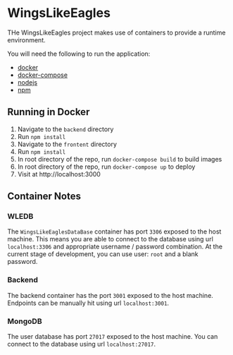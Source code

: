 # WingsLikeEagles

THe WingsLikeEagles project makes use of containers to provide a runtime environment.

You will need the following to run the application:
- [docker](https://www.docker.com/)
- [docker-compose](https://docs.docker.com/compose/)
- [nodejs](https://nodejs.org/)
- [npm](https://www.npmjs.com/)

## Running in Docker
1. Navigate to the `backend` directory
2. Run `npm install`
3. Navigate to the `frontent` directory
4. Run `npm install`
5. In root directory of the repo, run `docker-compose build` to build images
6. In root directory of the repo, run `docker-compose up` to deploy
7. Visit at http://localhost:3000

## Container Notes

### WLEDB
The `WingsLikeEaglesDataBase` container has port `3306` exposed to the host machine. This means you are able to connect to the database using url `localhost:3306` and appropriate username / password combination. At the current stage of development, you can use user: `root` and a blank password.

### Backend
The backend container has the port `3001` exposed to the host machine. Endpoints can be manually hit using url `localhost:3001`.

### MongoDB
The user database has port `27017` exposed to the host machine. You can connect to the database using url `localhost:27017`.
